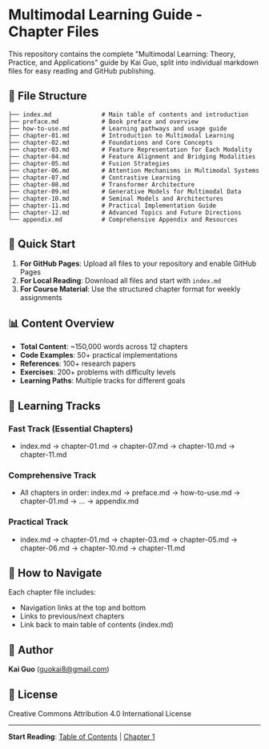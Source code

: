 # Multimodal Learning Guide - Chapter Files

This repository contains the complete "Multimodal Learning: Theory, Practice, and Applications" guide by Kai Guo, split into individual markdown files for easy reading and GitHub publishing.

## 📁 File Structure

```
├── index.md              # Main table of contents and introduction
├── preface.md            # Book preface and overview
├── how-to-use.md         # Learning pathways and usage guide
├── chapter-01.md         # Introduction to Multimodal Learning
├── chapter-02.md         # Foundations and Core Concepts
├── chapter-03.md         # Feature Representation for Each Modality
├── chapter-04.md         # Feature Alignment and Bridging Modalities
├── chapter-05.md         # Fusion Strategies
├── chapter-06.md         # Attention Mechanisms in Multimodal Systems
├── chapter-07.md         # Contrastive Learning
├── chapter-08.md         # Transformer Architecture
├── chapter-09.md         # Generative Models for Multimodal Data
├── chapter-10.md         # Seminal Models and Architectures
├── chapter-11.md         # Practical Implementation Guide
├── chapter-12.md         # Advanced Topics and Future Directions
└── appendix.md           # Comprehensive Appendix and Resources
```

## 🚀 Quick Start

1. **For GitHub Pages**: Upload all files to your repository and enable GitHub Pages
2. **For Local Reading**: Download all files and start with `index.md`
3. **For Course Material**: Use the structured chapter format for weekly assignments

## 📊 Content Overview

- **Total Content**: ~150,000 words across 12 chapters
- **Code Examples**: 50+ practical implementations  
- **References**: 100+ research papers
- **Exercises**: 200+ problems with difficulty levels
- **Learning Paths**: Multiple tracks for different goals

## 🎯 Learning Tracks

### Fast Track (Essential Chapters)
- index.md → chapter-01.md → chapter-07.md → chapter-10.md → chapter-11.md

### Comprehensive Track  
- All chapters in order: index.md → preface.md → how-to-use.md → chapter-01.md → ... → appendix.md

### Practical Track
- index.md → chapter-01.md → chapter-03.md → chapter-05.md → chapter-06.md → chapter-10.md → chapter-11.md

## 📖 How to Navigate

Each chapter file includes:
- Navigation links at the top and bottom
- Links to previous/next chapters
- Link back to main table of contents (index.md)

## 👤 Author

**Kai Guo** (guokai8@gmail.com)

## 📄 License

Creative Commons Attribution 4.0 International License

---

**Start Reading**: [Table of Contents](index.md) | [Chapter 1](chapter-01.md)
